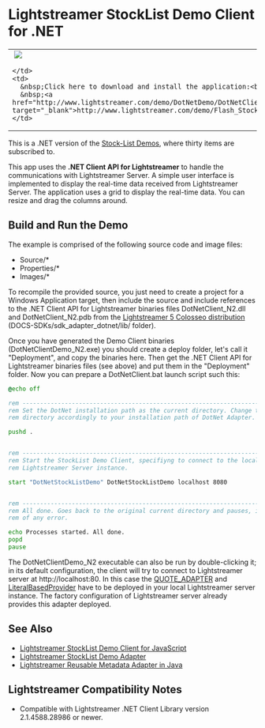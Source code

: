 
Lightstreamer StockList Demo Client for .NET
============================================

<table>
  <tr>
    <td style="text-align: left">
      &nbsp;<a href="http://www.lightstreamer.com/demo/DotNetDemo/DotNetClientDemo_N2.msi" target="_blank"><img src="http://www.lightstreamer.com/img/demo/screen_dotnet.png"></a>&nbsp;
      
    </td>
    <td>
      &nbsp;Click here to download and install the application:<br>
      &nbsp;<a href="http://www.lightstreamer.com/demo/DotNetDemo/DotNetClientDemo_N2.msi" target="_blank">http://www.lightstreamer.com/demo/Flash_StockListDemo_Basic/</a>
    </td>
  </tr>
</table>

This is a .NET version of the [Stock-List Demos](https://github.com/Weswit/Lightstreamer-example-Stocklist-client-javascript), where thirty items are subscribed to.<br>

This app uses the <b>.NET Client API for Lightstreamer</b> to handle the communications with Lightstreamer Server. A simple user interface is implemented to display the real-time data received from Lightstreamer Server.
The application uses a grid to display the real-time data. You can resize and drag the columns around.


Build and Run the Demo
----------------------

The example is comprised of the following source code and image files:
* Source/*
* Properties/*
* Images/*

To recompile the provided source, you just need to create a project for a Windows Application target, then include the source and include references to the .NET Client API for Lightstreamer binaries files DotNetClient_N2.dll and DotNetClient_N2.pdb from the [Lightstreamer 5 Colosseo distribution](http://www.lightstreamer.com/download) (DOCS-SDKs/sdk_adapter_dotnet/lib/ folder).

Once you have generated the Demo Client binaries (DotNetClientDemo_N2.exe) you should create a deploy folder, let's call it "Deployment", and copy the binaries here. Then get the .NET Client API for Lightstreamer binaries files (see above) and put them in the "Deployment" folder.
Now you can prepare a  DotNetClient.bat launch script such this:
```cmd
@echo off

rem ---------------------------------------------------------------------------
rem Set the DotNet installation path as the current directory. Change the 
rem directory accordingly to your installation path of DotNet Adapter.

pushd .


rem ---------------------------------------------------------------------------
rem Start the StockList Demo Client, specifiyng to connect to the local
rem Lightstreamer Server instance.

start "DotNetStockListDemo" DotNetStockListDemo localhost 8080


rem ---------------------------------------------------------------------------
rem All done. Goes back to the original current directory and pauses, in case 
rem of any error.

echo Processes started. All done.
popd
pause
```

The DotNetClientDemo_N2 executable can also be run by double-clicking it; in its default configuration, the client will try to connect to Lightstreamer server at http://localhost:80.
In this case the [QUOTE_ADAPTER](https://github.com/Weswit/Lightstreamer-example-Stocklist-adapter-java) and [LiteralBasedProvider](https://github.com/Weswit/Lightstreamer-example-ReusableMetadata-adapter-java) have to be deployed in your local Lightstreamer server instance. The factory configuration of Lightstreamer server already provides this adapter deployed.<br>


See Also
--------

* [Lightstreamer StockList Demo Client for JavaScript](https://github.com/Weswit/Lightstreamer-example-Stocklist-client-javascript)
* [Lightstreamer StockList Demo Adapter](https://github.com/Weswit/Lightstreamer-example-Stocklist-adapter-java)
* [Lightstreamer Reusable Metadata Adapter in Java](https://github.com/Weswit/Lightstreamer-example-ReusableMetadata-adapter-java)

Lightstreamer Compatibility Notes
---------------------------------

- Compatible with Lightstreamer .NET Client Library version 2.1.4588.28986 or newer.